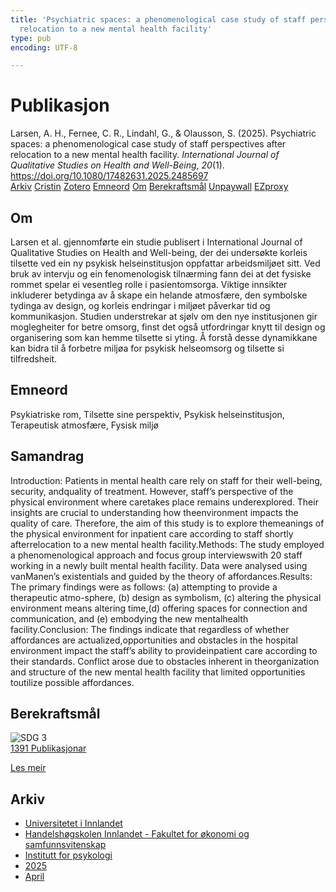 ```yaml
---
title: 'Psychiatric spaces: a phenomenological case study of staff perspectives after
  relocation to a new mental health facility'
type: pub
encoding: UTF-8

---
```

<h1>Publikasjon</h1>
<article id="csl-bib-container-LJMBES8J" class="csl-bib-container">
  <div class="csl-bib-body"> <div class="csl-entry">Larsen, A. H., Fernee, C. R., Lindahl, G., &#38; Olausson, S. (2025). Psychiatric spaces: a phenomenological case study of staff perspectives after relocation to a new mental health facility. <i>International Journal of Qualitative Studies on Health and Well-Being</i>, <i>20</i>(1). <a href="https://doi.org/10.1080/17482631.2025.2485697">https://doi.org/10.1080/17482631.2025.2485697</a></div> </div>
  <div class="csl-bib-buttons">
    <a href="#taxonomy-article-LJMBES8J" alt="archive" class="csl-bib-button">Arkiv</a>
    <a href="https://app.cristin.no/results/show.jsf?id=2376065" alt="Cristin" class="csl-bib-button">Cristin</a>
    <a href="http://zotero.org/groups/5881554/items/LJMBES8J" alt="Zotero" class="csl-bib-button">Zotero</a>
    <a href="#keywords-article-LJMBES8J" alt="keywords" class="csl-bib-button">Emneord</a>
    <a href="#about-article-LJMBES8J" alt="about_pub" class="csl-bib-button">Om</a>
    <a href="#sdg-article-LJMBES8J" alt="sdg" class="csl-bib-button">Berekraftsmål</a>
    <a href="https://doi.org/10.1080/17482631.2025.2485697" alt="Unpaywall" class="csl-bib-button">Unpaywall</a>
    <a href="https://doi.org/10.1080/17482631.2025.2485697" alt="EZproxy" class="csl-bib-button">EZproxy</a>
  </div>
  <div id="csl-bib-meta-container-LJMBES8J"></div>
</article>
<div id="csl-bib-meta-LJMBES8J" class="csl-bib-meta">
  <article id="about-article-LJMBES8J" class="about_pub-article">
    <h1>Om</h1>
    Larsen et al. gjennomførte ein studie publisert i International Journal of Qualitative Studies on Health and Well-being, der dei undersøkte korleis tilsette ved ein ny psykisk helseinstitusjon oppfattar arbeidsmiljøet sitt. Ved bruk av intervju og ein fenomenologisk tilnærming fann dei at det fysiske rommet spelar ei vesentleg rolle i pasientomsorga. Viktige innsikter inkluderer betydinga av å skape ein helande atmosfære, den symbolske tydinga av design, og korleis endringar i miljøet påverkar tid og kommunikasjon. Studien understrekar at sjølv om den nye institusjonen gir moglegheiter for betre omsorg, finst det også utfordringar knytt til design og organisering som kan hemme tilsette si yting. Å forstå desse dynamikkane kan bidra til å forbetre miljøa for psykisk helseomsorg og tilsette si tilfredsheit.
  </article>
  <article id="keywords-article-LJMBES8J" class="keywords-article">
    <h1>Emneord</h1>
    Psykiatriske rom, Tilsette sine perspektiv, Psykisk helseinstitusjon, Terapeutisk atmosfære, Fysisk miljø
  </article>
  <article id="abstract-article-LJMBES8J" class="abstract-article">
    <h1>Samandrag</h1>
    Introduction: Patients in mental health care rely on staff for their well-being, security, andquality of treatment. However, staff’s perspective of the physical environment where caretakes place remains underexplored. Their insights are crucial to understanding how theenvironment impacts the quality of care. Therefore, the aim of this study is to explore themeanings of the physical environment for inpatient care according to staff shortly afterrelocation to a new mental health facility.Methods: The study employed a phenomenological approach and focus group interviewswith 20 staff working in a newly built mental health facility. Data were analysed using vanManen’s existentials and guided by the theory of affordances.Results: The primary findings were as follows: (a) attempting to provide a therapeutic atmo-sphere, (b) design as symbolism, (c) altering the physical environment means altering time,(d) offering spaces for connection and communication, and (e) embodying the new mentalhealth facility.Conclusion: The findings indicate that regardless of whether affordances are actualized,opportunities and obstacles in the hospital environment impact the staff’s ability to provideinpatient care according to their standards. Conflict arose due to obstacles inherent in theorganization and structure of the new mental health facility that limited opportunities toutilize possible affordances.
  </article>
  <article id="sdg-article-LJMBES8J" class="sdg-article">
    <h1>Berekraftsmål</h1>
    <div class="sdg-container"><div id="sdg3" class="sdg">
        <img src="{{< params subfolder >}}images/sdg/sdg03_nn.png" class="image" alt="SDG 3">
        <div class="sdg-overlay">
          <a href="{{< params subfolder >}}nn/archive/?sdg=3#archive" class="sdg-publication-count"><span>1391</span> Publikasjonar</a>
          <p><a href="https://fn.no/om-fn/fns-baerekraftsmaal/god-helse-og-livskvalitet?lang=nno-NO" class="sdg-read-more">Les meir</a></p>
        </div>
      </div></div>
  </article>
  <article id="taxonomy-article-LJMBES8J" class="taxonomy-article">
    <h1>Arkiv</h1>
    <ul>
      <li><a href="{{< params subfolder >}}nn/archive/?key=3DCRN523">Universitetet i Innlandet</a></li>
      <li><a href="{{< params subfolder >}}nn/archive/?key=DU8Q9LN9">Handelshøgskolen Innlandet - Fakultet for økonomi og samfunnsvitenskap</a></li>
      <li><a href="{{< params subfolder >}}nn/archive/?key=KTD9NXA8">Institutt for psykologi</a></li>
      <li><a href="{{< params subfolder >}}nn/archive/?key=YSESX7HT">2025</a></li>
      <li><a href="{{< params subfolder >}}nn/archive/?key=AFNBN62V">April</a></li>
    </ul>
  </article>
</div>
